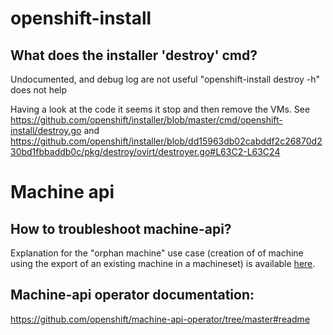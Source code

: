 # openshift-install

## What does the installer 'destroy' cmd?

Undocumented, and debug log are not useful
"openshift-install destroy -h" does not help

Having a look at the code it seems it stop and then remove the VMs.
See https://github.com/openshift/installer/blob/master/cmd/openshift-install/destroy.go
and https://github.com/openshift/installer/blob/dd15963db02cabddf2c26870d230bd1fbbaddb0c/pkg/destroy/ovirt/destroyer.go#L63C2-L63C24

# Machine api

## How to troubleshoot machine-api?

Explanation for the "orphan machine" use case (creation of of machine using the export of an existing machine in a machineset) is available [here](./infra/az/machineset/failure-examples).

## Machine-api operator documentation:

https://github.com/openshift/machine-api-operator/tree/master#readme
